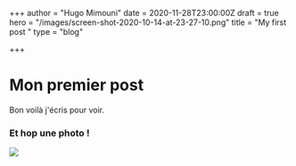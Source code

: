 +++
author = "Hugo Mimouni"
date = 2020-11-28T23:00:00Z
draft = true
hero = "/images/screen-shot-2020-10-14-at-23-27-10.png"
title = "My first post "
type = "blog"

+++
# Mon premier post

Bon voilà j'écris pour voir.

### Et hop une photo ! 

![](/images/screen-shot-2020-10-14-at-23-23-20.png)